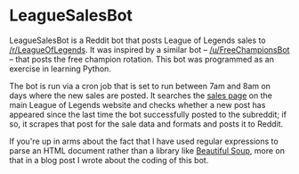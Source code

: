LeagueSalesBot
==============

LeagueSalesBot is a Reddit bot that posts League of Legends sales to [/r/LeagueOfLegends](http://www.reddit.com/r/LeagueOfLegends). It was inspired by a similar bot – [/u/FreeChampionsBot](http://www.reddit.com/user/FreeChampionsBot) – that posts the free champion rotation. This bot was programmed as an exercise in learning Python.

The bot is run via a cron job that is set to run between 7am and 8am on days where the new sales are posted. It searches the [sales page](http://beta.na.leagueoflegends.com/en/news/store/sales) on the main League of Legends website and checks whether a new post has appeared since the last time the bot successfully posted to the subreddit; if so, it scrapes that post for the sale data and formats and posts it to Reddit.

If you're up in arms about the fact that I have used regular expressions to parse an HTML document rather than a library like [Beautiful Soup](http://www.crummy.com/software/BeautifulSoup/), more on that in a blog post I wrote about the coding of this bot.
